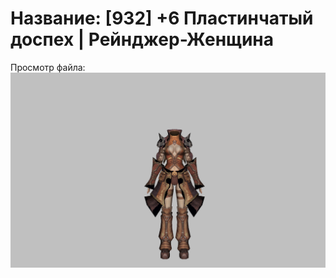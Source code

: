 # Название: [932] +6 Пластинчатый доспех | Рейнджер-Женщина

Просмотр файла:
![p030004.png](p030004.png)